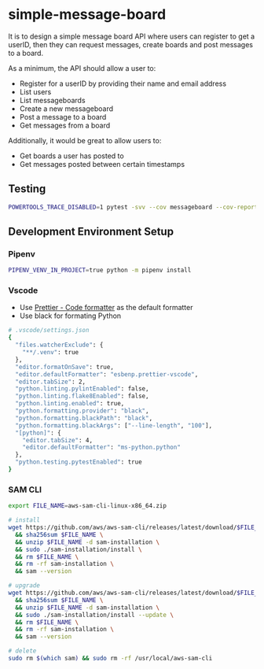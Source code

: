# simple-message-board

It is to design a simple message board API where users can register to get a userID, then they
can request messages, create boards and post messages to a board.

As a minimum, the API should allow a user to:

- Register for a userID by providing their name and email address
- List users
- List messageboards
- Create a new messageboard
- Post a message to a board
- Get messages from a board

Additionally, it would be great to allow users to:

- Get boards a user has posted to
- Get messages posted between certain timestamps

## Testing

```bash
POWERTOOLS_TRACE_DISABLED=1 pytest -svv --cov messageboard --cov-report term-missing
```

## Development Environment Setup

### Pipenv

```bash
PIPENV_VENV_IN_PROJECT=true python -m pipenv install
```

### Vscode

- Use [Prettier - Code formatter](https://marketplace.visualstudio.com/items?itemName=esbenp.prettier-vscode) as the default formatter
- Use black for formating Python

```bash
# .vscode/settings.json
{
  "files.watcherExclude": {
    "**/.venv": true
  },
  "editor.formatOnSave": true,
  "editor.defaultFormatter": "esbenp.prettier-vscode",
  "editor.tabSize": 2,
  "python.linting.pylintEnabled": false,
  "python.linting.flake8Enabled": false,
  "python.linting.enabled": true,
  "python.formatting.provider": "black",
  "python.formatting.blackPath": "black",
  "python.formatting.blackArgs": ["--line-length", "100"],
  "[python]": {
    "editor.tabSize": 4,
    "editor.defaultFormatter": "ms-python.python"
  },
  "python.testing.pytestEnabled": true
}
```

### SAM CLI

```bash
export FILE_NAME=aws-sam-cli-linux-x86_64.zip

# install
wget https://github.com/aws/aws-sam-cli/releases/latest/download/$FILE_NAME \
  && sha256sum $FILE_NAME \
  && unzip $FILE_NAME -d sam-installation \
  && sudo ./sam-installation/install \
  && rm $FILE_NAME \
  && rm -rf sam-installation \
  && sam --version

# upgrade
wget https://github.com/aws/aws-sam-cli/releases/latest/download/$FILE_NAME \
  && sha256sum $FILE_NAME \
  && unzip $FILE_NAME -d sam-installation \
  && sudo ./sam-installation/install --update \
  && rm $FILE_NAME \
  && rm -rf sam-installation \
  && sam --version

# delete
sudo rm $(which sam) && sudo rm -rf /usr/local/aws-sam-cli
```
